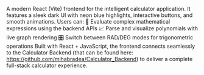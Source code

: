 A modern React (Vite) frontend for the intelligent calculator application.
It features a sleek dark UI with neon blue highlights, interactive buttons, and smooth animations. Users can:
🔢 Evaluate complex mathematical expressions using the backend APIs
📈 Parse and visualize polynomials with live graph rendering
🎛️ Switch between RAD/DEG modes for trigonometric operations
Built with React + JavaScript, the frontend connects seamlessly to the Calculator Backend (that can be found here: https://github.com/mihabradea/Calculator_Backend) to deliver a complete full-stack calculator experience.
